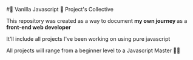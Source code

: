 #🍦 Vanilla Javascript 🍦 Project's Collective 

<p>This repository was created as a way to document <strong> my own journey </strong> as a <strong> front-end web developer </strong></p>

<p>It'll include all projects I've been working on using pure javascript</p>

<p>All projects will range from a beginner level to a Javascript Master 🥷🏼 </p>
